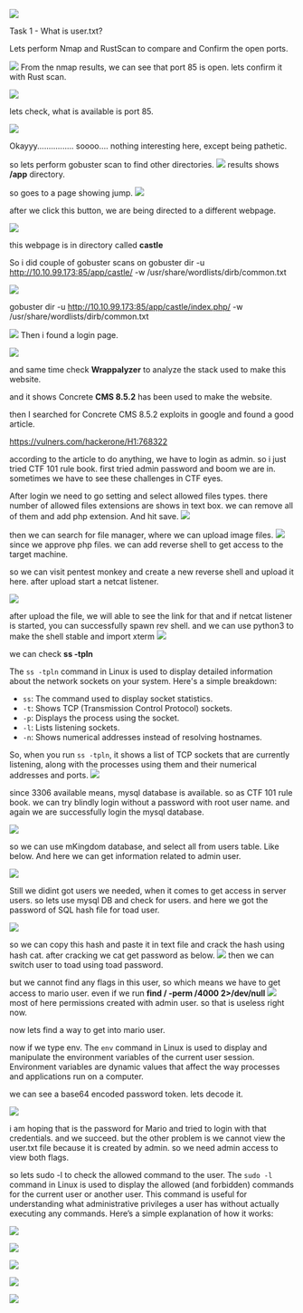 ![](images/Pasted%20image%2020240731102244.png)

Task 1 - What is user.txt?

Lets perform Nmap and RustScan to compare and Confirm the open ports.

![](images/Pasted%20image%2020240731102913.png)
From the nmap results, we can see that port 85 is open. lets confirm it with Rust scan.

![](images/Pasted%20image%2020240731103103.png)

lets check, what is available is port 85.

![](images/Pasted%20image%2020240731103402.png)

Okayyy................ soooo.... nothing interesting here, except being pathetic.

so lets perform gobuster scan to find other directories.
![](images/Pasted%20image%2020240731104131.png)
results shows **/app** directory. 

so goes to a page showing jump.
![](images/Pasted%20image%2020240731104326.png)

after we click this button, we are being directed to a different webpage.

![](images/Pasted%20image%2020240731104457.png)

this webpage is in directory called **castle**

So i did couple of gobuster scans on 
gobuster dir -u http://10.10.99.173:85/app/castle/ -w /usr/share/wordlists/dirb/common.txt

![](images/Pasted%20image%2020240731122107.png)

gobuster dir -u http://10.10.99.173:85/app/castle/index.php/ -w /usr/share/wordlists/dirb/common.txt 

![](images/Pasted%20image%2020240731122154.png)
Then i found a login page.

![](images/Pasted%20image%2020240731122259.png)

and same time check **Wrappalyzer** to analyze the stack used to make this website.

and it shows Concrete **CMS 8.5.2** has been used to make the website.

then I searched for Concrete CMS  8.5.2 exploits in google and found a good article.

https://vulners.com/hackerone/H1:768322

according to the article to do anything, we have to login as admin. so i just tried CTF 101 rule book. first tried admin password and boom we are in. sometimes we have to see these challenges in CTF eyes.

After login we need to go setting and select allowed files types. there number of allowed files extensions are shows in text box. we can remove all of them and add php extension. And hit save.
![](images/Pasted%20image%2020240731131907.png)

then we can search for file manager, where we can upload image files.
![](images/Pasted%20image%2020240731132419.png)
since we approve php files. we can add reverse shell to get access to the target machine.

so we can visit pentest monkey and create a new reverse shell and upload it here. after upload start a netcat listener.

![](images/Pasted%20image%2020240731140615.png)

after upload the file, we will able to see the link for that and if netcat listener is started, you can successfully spawn rev shell.
and we can use python3 to make the shell stable and import xterm
![](images/Pasted%20image%2020240731141601.png)

we can check **ss -tpln** 

The `ss -tpln` command in Linux is used to display detailed information about the network sockets on your system. Here's a simple breakdown:

- `ss`: The command used to display socket statistics.
- `-t`: Shows TCP (Transmission Control Protocol) sockets.
- `-p`: Displays the process using the socket.
- `-l`: Lists listening sockets.
- `-n`: Shows numerical addresses instead of resolving hostnames.

So, when you run `ss -tpln`, it shows a list of TCP sockets that are currently listening, along with the processes using them and their numerical addresses and ports.
![](images/Pasted%20image%2020240731142835.png)


since 3306 available means, mysql database is available. so as CTF 101 rule book. we can try blindly login without a password with root user name. and again we are successfully login the mysql database.

![](images/Pasted%20image%2020240731143301.png)

so we can use mKingdom database, and select all from users table. Like below. And here we can get information related to admin user.

![](images/Pasted%20image%2020240731144111.png)

Still we didint got users we needed, when it comes to get access in server users. so lets use mysql DB and check for users.
and here we got the password of SQL hash file for toad user.


![](images/Pasted%20image%2020240731144744.png)

so we can copy this hash and paste it in text file and crack the hash using hash cat. after cracking we cat get password as below.
![](images/Pasted%20image%2020240731150006.png)
 then we can switch user to toad using toad password.

but we cannot find any flags in this user, so which means we have to get access to mario user.
even if we run 
**find / -perm /4000 2>/dev/null**
![](images/Pasted%20image%2020240731151040.png)
most of here permissions created with admin user. so that is useless right now.

now lets find a way to get into mario user.

now if we type env.
The `env` command in Linux is used to display and manipulate the environment variables of the current user session. Environment variables are dynamic values that affect the way processes and applications run on a computer.

we can see a base64 encoded password token. lets decode it.

![](images/Pasted%20image%2020240731151534.png)

i am hoping that is the password for Mario and tried to login with that credentials. and we succeed.
but the other problem is we cannot view the user.txt file because it is created by admin. so we need admin access to view both flags.

so lets sudo -l to check the allowed command to the user. 
The `sudo -l` command in Linux is used to display the allowed (and forbidden) commands for the current user or another user. This command is useful for understanding what administrative privileges a user has without actually executing any commands. Here’s a simple explanation of how it works:

![](images/Pasted%20image%2020240731153156.png)

![](images/Pasted%20image%2020240731155018.png)



![](../../../../../Pasted%20image%2020240731160205.png)


![](../../../../../Pasted%20image%2020240731160145.png)

![](../../../../../Pasted%20image%2020240731160713.png)


